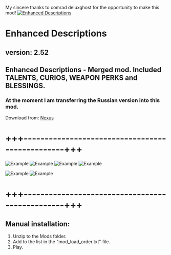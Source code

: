 My sincere thanks to comrad deluxghost for the opportunity to make this mod!
[![Enhanced Descriptions](https://staticdelivery.nexusmods.com/mods/4943/images/headers/210_1703189302.jpg)](https://www.nexusmods.com/warhammer40kdarktide/mods/210)

# Enhanced Descriptions
## version: 2.52
## Enhanced Descriptions - Merged mod. Included TALENTS, CURIOS, WEAPON PERKS and BLESSINGS.

### At the moment I am transferring the Russian version into this mod.

Download from: [Nexus](https://www.nexusmods.com/warhammer40kdarktide/mods/210)
# +++------------------------------------------------+++
![Example](https://staticdelivery.nexusmods.com/mods/4943/images/thumbnails/210/210-1730378286-1772147929.png)
![Example](https://staticdelivery.nexusmods.com/mods/4943/images/thumbnails/210/210-1730378278-971187626.png)
![Example](https://staticdelivery.nexusmods.com/mods/4943/images/thumbnails/210/210-1730378291-1161133628.png)
![Example](https://staticdelivery.nexusmods.com/mods/4943/images/thumbnails/210/210-1730378293-1914590128.png)

![Example](https://staticdelivery.nexusmods.com/mods/4943/images/thumbnails/210/210-1730414930-966796210.png)
![Example](https://staticdelivery.nexusmods.com/mods/4943/images/thumbnails/210/210-1730414930-1866498807.png)
# +++------------------------------------------------+++

## Manual installation:
1. Unzip to the Mods folder.
2. Add to the list in the "mod_load_order.txt" file.
3. Play.
